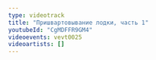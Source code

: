 ```yaml
---
type: videotrack
title: "Пришвартовывание лодки, часть 1"
youtubeId: "CgMDFFR9GM4"
videoevents: vevt0025
videoartists: []
---
```


